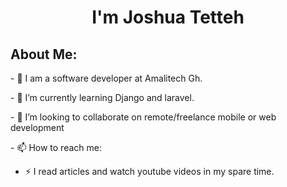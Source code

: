 <h1 align="center">I'm Joshua Tetteh</h1>
<h2>About Me: </h2>
<p>- 🔭 I am a software developer at Amalitech Gh.</p>
<p>- 🌱 I’m currently learning Django and laravel.</p>
<p>- 👯 I’m looking to collaborate on remote/freelance mobile or web development</p>
<p>- 📫 How to reach me:</p>

- ⚡ I read articles and watch youtube videos in my spare time.</p>


  
<!--
**joshthedevelopa/joshthedevelopa** is a ✨ _special_ ✨ repository because its `README.md` (this file) appears on your GitHub profile.
Here are some ideas to get you started:
-->
